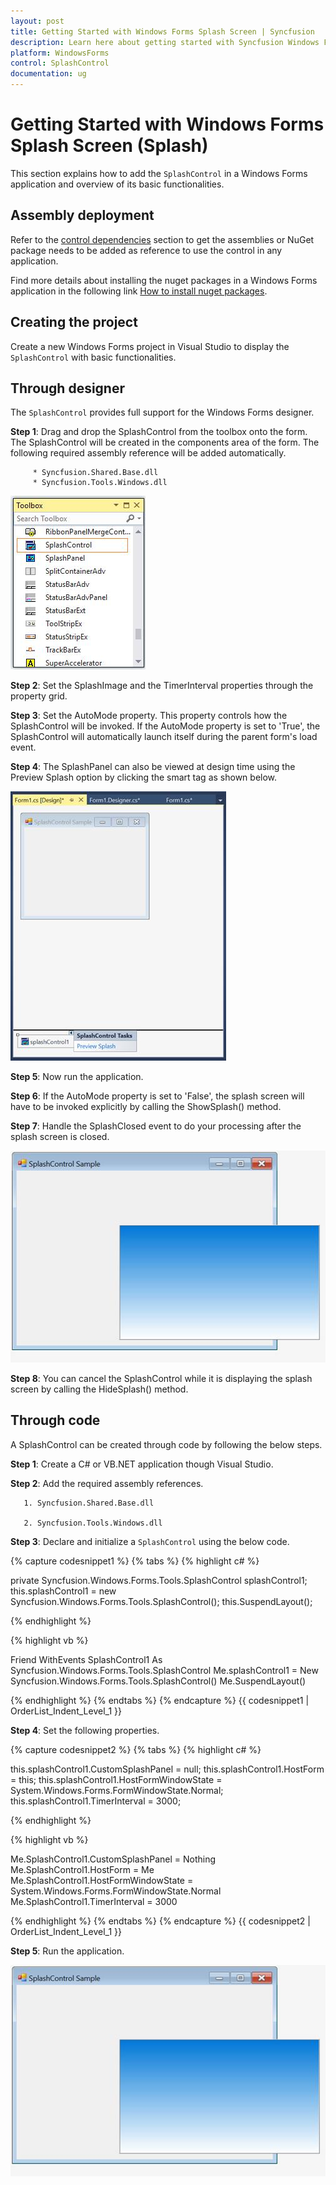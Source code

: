 ```yaml
---
layout: post
title: Getting Started with Windows Forms Splash Screen | Syncfusion
description: Learn here about getting started with Syncfusion Windows Forms Splash Screen (Splash) control, its elements and more details.
platform: WindowsForms
control: SplashControl
documentation: ug
---
```


# Getting Started with Windows Forms Splash Screen (Splash)

This section explains how to add the `SplashControl` in a Windows Forms application and overview of its basic functionalities.

## Assembly deployment

Refer to the [control dependencies](https://help.syncfusion.com/windowsforms/control-dependencies#splashcontrol) section to get the assemblies or NuGet package needs to be added as reference to use the control in any application.

Find more details about installing the nuget packages in a Windows Forms application in the following link [How to install nuget packages](https://help.syncfusion.com/windowsforms/installation/install-nuget-packages).

## Creating the project

Create a new Windows Forms project in Visual Studio to display the `SplashControl` with basic functionalities.

## Through designer

The `SplashControl` provides full support for the Windows Forms designer.

**Step 1**: Drag and drop the SplashControl from the toolbox onto the form. The SplashControl will be created in the components area of the form. The following required assembly reference will be added automatically.

         * Syncfusion.Shared.Base.dll
         * Syncfusion.Tools.Windows.dll

   ![Drag and drop the SplashControl from toolbox](Overview_images/splash_img1.jpeg) 

**Step 2**: Set the SplashImage and the TimerInterval properties through the property grid.

**Step 3**: Set the AutoMode property. This property controls how the SplashControl will be invoked. If the AutoMode property is set to 'True', the SplashControl will automatically launch itself during the parent form's load event.

**Step 4**: The SplashPanel can also be viewed at design time using the Preview Splash option by clicking the smart tag as shown below.

   ![Windows forms splashcontrol showing in designer page](Overview_images/splash_img2.jpeg) 

**Step 5**: Now run the application.

**Step 6**: If the AutoMode property is set to 'False', the splash screen will have to be invoked explicitly by calling the ShowSplash() method.

**Step 7**: Handle the SplashClosed event to do your processing after the splash screen is closed.

   ![Windows forms splashcontrol showing splash screen at run time](Overview_images/splash_img3.jpeg) 

**Step 8**: You can cancel the SplashControl while it is displaying the splash screen by calling the HideSplash() method.

## Through code

A SplashControl can be created through code by following the below steps.

**Step 1**: Create a C# or VB.NET application though Visual Studio.

**Step 2**: Add the required assembly references.

	   1. Syncfusion.Shared.Base.dll
	
	   2. Syncfusion.Tools.Windows.dll

**Step 3**: Declare and initialize a `SplashControl` using the below code.

{% capture codesnippet1 %}​
{% tabs %}
{% highlight c# %}

private Syncfusion.Windows.Forms.Tools.SplashControl splashControl1;
this.splashControl1 = new Syncfusion.Windows.Forms.Tools.SplashControl();
this.SuspendLayout();

{% endhighlight %}

{% highlight vb %}

Friend WithEvents SplashControl1 As Syncfusion.Windows.Forms.Tools.SplashControl
Me.splashControl1 = New Syncfusion.Windows.Forms.Tools.SplashControl() 
Me.SuspendLayout()

{% endhighlight %}
{% endtabs %}
{% endcapture %}
{{ codesnippet1 | OrderList_Indent_Level_1 }}

**Step 4**: Set the following properties.

{% capture codesnippet2 %}​
{% tabs %}
{% highlight c# %}

this.splashControl1.CustomSplashPanel = null;
this.splashControl1.HostForm = this;
this.splashControl1.HostFormWindowState = System.Windows.Forms.FormWindowState.Normal;
this.splashControl1.TimerInterval = 3000;

{% endhighlight %}

{% highlight vb %}

Me.SplashControl1.CustomSplashPanel = Nothing
Me.SplashControl1.HostForm = Me
Me.SplashControl1.HostFormWindowState = System.Windows.Forms.FormWindowState.Normal
Me.SplashControl1.TimerInterval = 3000

{% endhighlight %}
{% endtabs %}
{% endcapture %}
{{ codesnippet2 | OrderList_Indent_Level_1 }}

**Step 5**: Run the application.

   ![Windows forms splashcontrol showing splash screen at run time](Overview_images/splash_img4.jpeg) 
